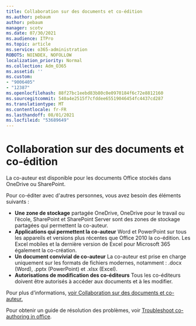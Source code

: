```yaml
---
title: Collaboration sur des documents et co-édition
ms.author: pebaum
author: pebaum
manager: scotv
ms.date: 07/30/2021
ms.audience: ITPro
ms.topic: article
ms.service: o365-administration
ROBOTS: NOINDEX, NOFOLLOW
localization_priority: Normal
ms.collection: Adm_O365
ms.assetid: ''
ms.custom:
- "9006405"
- "12387"
ms.openlocfilehash: 88f27bc1eebd83b80c0e0970184f6c72e8812160
ms.sourcegitcommit: 540a4e2515f7cfddee65519046454fc4437cd287
ms.translationtype: MT
ms.contentlocale: fr-FR
ms.lasthandoff: 08/01/2021
ms.locfileid: "53689649"
---
```

# <a name="document-collaboration-and-co-authoring"></a>Collaboration sur des documents et co-édition

La co-auteur est disponible pour les documents Office stockés dans OneDrive ou SharePoint. 

Pour co-éditer avec d'autres personnes, vous avez besoin des éléments suivants :    

- **Une zone de stockage** partagée OneDrive, OneDrive pour le travail ou l’école, SharePoint et SharePoint Server sont des zones de stockage partagées qui permettent la co-auteur.
- **Applications qui permettent la co-auteur** Word et PowerPoint sur tous les appareils et versions plus récentes que Office 2010 la co-édition. Les Excel mobiles et la dernière version de Excel pour Microsoft 365 également la co-création.
- **Un document convivial de co-auteur** La co-auteur est prise en charge uniquement sur les formats de fichiers modernes, notamment : .docx (Word), .pptx (PowerPoint) et .xlsx (Excel).
- **Autorisations de modification des co-éditeurs** Tous les co-éditeurs doivent être autorisés à accéder aux documents et à les modifier.

Pour plus d’informations, [voir Collaboration sur des documents et co-auteur.](https://support.microsoft.com/office/document-collaboration-and-co-authoring-ee1509b4-1f6e-401e-b04a-782d26f564a4)

Pour obtenir un guide de résolution des problèmes, voir [Troubleshoot co-authoring in office](https://support.microsoft.com/office/troubleshoot-co-authoring-in-office-bd481512-3f3a-4b6d-b7eb-ebf9d3626ae7).

